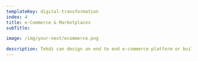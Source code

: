 ```yaml
---
templateKey: digital-transformation
index: 4
title: e-Commerce & Marketplaces
subTitle:

image: /img/your-next/ecommerce.png

description: Tekdi can design an end to end e-commerce platform or build a Marketplace that is designed to help you operate in dynamic environments at scale. Our solutions are built on a strong digital foundation, giving you the flexibility to scale horizontally or vertically. We can design and deploy Marketplace integration platforms that helps your customers get access to third party products and services.  This lets them fulfil their increasing customer demands without overinvesting in owned inventory. Our e-commerce solutions will offer you the benefits of increasing Customer Lifetime Value or increasing your average Order Size or improving Customer Experience helping you get more returns on your investments.
---
```


